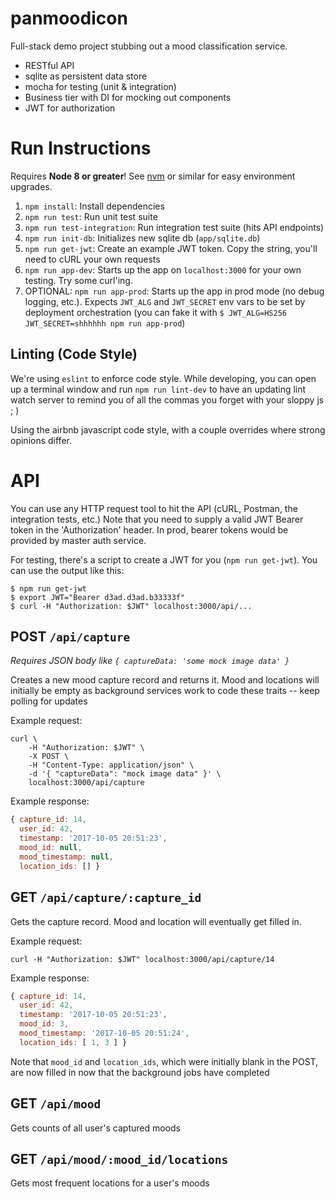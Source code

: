 # panmoodicon

Full-stack demo project stubbing out a mood classification service.

- RESTful API
- sqlite as persistent data store
- mocha for testing (unit & integration)
- Business tier with DI for mocking out components
- JWT for authorization

# Run Instructions

Requires **Node 8 or greater**!  See [nvm](https://github.com/creationix/nvm) or similar for easy environment upgrades.

1. `npm install`: Install dependencies
1. `npm run test`: Run unit test suite
1. `npm run test-integration`: Run integration test suite (hits API endpoints)
1. `npm run init-db`: Initializes new sqlite db (`app/sqlite.db`)
1. `npm run get-jwt`: Create an example JWT token.  Copy the string, you'll need to cURL your own requests
1. `npm run app-dev`: Starts up the app on `localhost:3000` for your own testing. Try some curl'ing.
1. OPTIONAL: `npm run app-prod`: Starts up the app in prod mode (no debug logging, etc.). 
Expects `JWT_ALG` and `JWT_SECRET` env vars to be set by deployment orchestration (you can fake it with `$ JWT_ALG=HS256 JWT_SECRET=shhhhhh npm run app-prod`)

## Linting (Code Style)
We're using `eslint` to enforce code style.  While developing, you can open up a terminal window
and run `npm run lint-dev` to have an updating lint watch server to remind you of all the commas
you forget with your sloppy js ; )

Using the airbnb javascript code style, with a couple overrides where strong opinions differ.

# API

You can use any HTTP request tool to hit the API (cURL, Postman, the integration tests, etc.)
Note that you need to supply a valid JWT Bearer token in the 'Authorization' header.
In prod, bearer tokens would be provided by master auth service.

For testing, there's a script to create a JWT for you (`npm run get-jwt`).  You can use the output like this:

```
$ npm run get-jwt
$ export JWT="Bearer d3ad.d3ad.b33333f"
$ curl -H "Authorization: $JWT" localhost:3000/api/...
```


## POST `/api/capture`
*Requires JSON body like `{ captureData: 'some mock image data' }`*

Creates a new mood capture record and returns it.  Mood and locations will
initially be empty as background services work to code these traits -- keep polling
for updates

Example request:

```
curl \
    -H "Authorization: $JWT" \
    -X POST \
    -H "Content-Type: application/json" \
    -d '{ "captureData": "mock image data" }' \
    localhost:3000/api/capture
```

Example response:

```javascript
{ capture_id: 14,
  user_id: 42,
  timestamp: '2017-10-05 20:51:23',
  mood_id: null,
  mood_timestamp: null,
  location_ids: [] }
```

## GET `/api/capture/:capture_id`
Gets the capture record.  Mood and location will eventually get filled in.

Example request:

```
curl -H "Authorization: $JWT" localhost:3000/api/capture/14
```

Example response:

```javascript
{ capture_id: 14,
  user_id: 42,
  timestamp: '2017-10-05 20:51:23',
  mood_id: 3,
  mood_timestamp: '2017-10-05 20:51:24',
  location_ids: [ 1, 3 ] }
```

Note that `mood_id` and `location_ids`, which were initially blank in the POST, are now filled in now that the background
jobs have completed

## GET `/api/mood`
Gets counts of all user's captured moods

## GET `/api/mood/:mood_id/locations`
Gets most frequent locations for a user's moods
